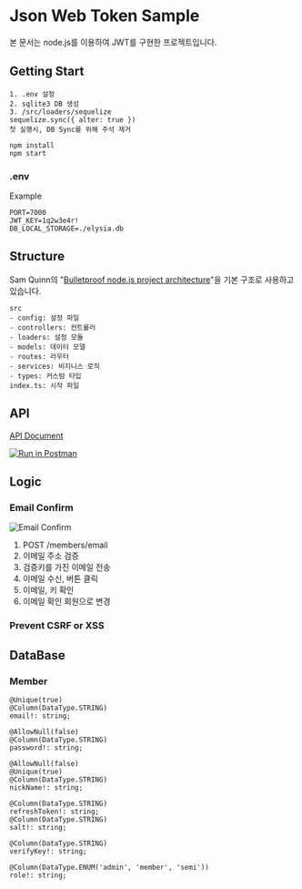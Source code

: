 # Json Web Token Sample

본 문서는 node.js를 이용하여 JWT를 구현한 프로젝트입니다.

## Getting Start

```
1. .env 설정
2. sqlite3 DB 생성
3. /src/loaders/sequelize
sequelize.sync({ alter: true })
첫 실행시, DB Sync를 위해 주석 제거
```

```
npm install
npm start
```

### .env

Example

```
PORT=7000
JWT_KEY=1q2w3e4r!
DB_LOCAL_STORAGE=./elysia.db
```

## Structure

Sam Quinn의 "[Bulletproof node.js project architecture](https://softwareontheroad.com/ideal-nodejs-project-structure/)"을 기본 구조로 사용하고 있습니다.

```
src
- config: 설정 파일
- controllers: 컨트롤러
- loaders: 설정 모듈
- models: 데이터 모델
- routes: 라우터
- services: 비지니스 로직
- types: 커스텀 타입
index.ts: 시작 파일
```

## API

[API Document](https://documenter.getpostman.com/view/3471868/TzRYc4mg)

[![Run in Postman](https://run.pstmn.io/button.svg)](https://app.getpostman.com/run-collection/01d9c0924ecca32f2cbc)

## Logic

### Email Confirm

![Email Confirm](https://res.cloudinary.com/wet932/image/upload/v1621407240/ETC/Email_Confirm.png)

1. POST /members/email
2. 이메일 주소 검증
3. 검증키를 가진 이메일 전송
4. 이메일 수신, 버튼 클릭
5. 이메일, 키 확인
6. 이메일 확인 회원으로 변경

### Prevent CSRF or XSS

## DataBase

### Member

```
@Unique(true)
@Column(DataType.STRING)
email!: string;

@AllowNull(false)
@Column(DataType.STRING)
password!: string;

@AllowNull(false)
@Unique(true)
@Column(DataType.STRING)
nickName!: string;

@Column(DataType.STRING)
refreshToken!: string;
@Column(DataType.STRING)
salt!: string;

@Column(DataType.STRING)
verifyKey!: string;

@Column(DataType.ENUM('admin', 'member', 'semi'))
role!: string;
```
